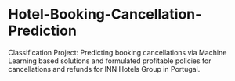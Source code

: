 # Hotel-Booking-Cancellation-Prediction
Classification Project: Predicting booking cancellations via Machine Learning based solutions and formulated profitable policies for cancellations and refunds for INN Hotels Group in Portugal.
